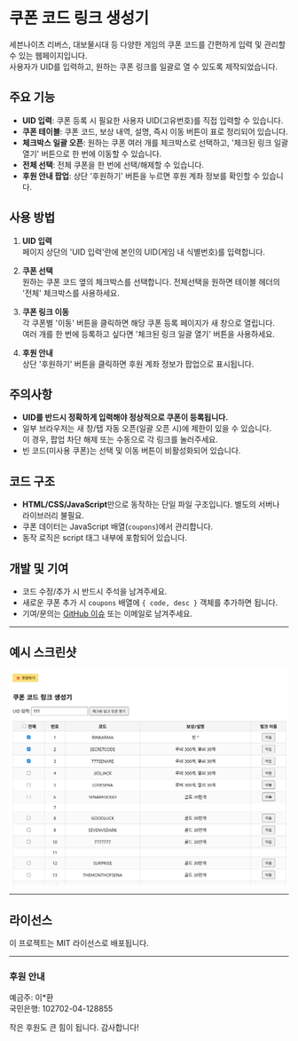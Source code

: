 # 쿠폰 코드 링크 생성기

세븐나이츠 리버스, 대보물시대 등 다양한 게임의 쿠폰 코드를 간편하게 입력 및 관리할 수 있는 웹페이지입니다.  
사용자가 UID를 입력하고, 원하는 쿠폰 링크를 일괄로 열 수 있도록 제작되었습니다.

## 주요 기능

- **UID 입력**: 쿠폰 등록 시 필요한 사용자 UID(고유번호)를 직접 입력할 수 있습니다.
- **쿠폰 테이블**: 쿠폰 코드, 보상 내역, 설명, 즉시 이동 버튼이 표로 정리되어 있습니다.
- **체크박스 일괄 오픈**: 원하는 쿠폰 여러 개를 체크박스로 선택하고, '체크된 링크 일괄 열기' 버튼으로 한 번에 이동할 수 있습니다.
- **전체 선택**: 전체 쿠폰을 한 번에 선택/해제할 수 있습니다.
- **후원 안내 팝업**: 상단 '후원하기' 버튼을 누르면 후원 계좌 정보를 확인할 수 있습니다.

## 사용 방법

1. **UID 입력**  
   페이지 상단의 'UID 입력'란에 본인의 UID(게임 내 식별번호)를 입력합니다.

2. **쿠폰 선택**  
   원하는 쿠폰 코드 옆의 체크박스를 선택합니다. 전체선택을 원하면 테이블 헤더의 '전체' 체크박스를 사용하세요.

3. **쿠폰 링크 이동**  
   각 쿠폰별 '이동' 버튼을 클릭하면 해당 쿠폰 등록 페이지가 새 창으로 열립니다.  
   여러 개를 한 번에 등록하고 싶다면 '체크된 링크 일괄 열기' 버튼을 사용하세요.

4. **후원 안내**  
   상단 '후원하기' 버튼을 클릭하면 후원 계좌 정보가 팝업으로 표시됩니다.

## 주의사항

- **UID를 반드시 정확하게 입력해야 정상적으로 쿠폰이 등록됩니다.**
- 일부 브라우저는 새 창/탭 자동 오픈(일괄 오픈 시)에 제한이 있을 수 있습니다.  
  이 경우, 팝업 차단 해제 또는 수동으로 각 링크를 눌러주세요.
- 빈 코드(미사용 쿠폰)는 선택 및 이동 버튼이 비활성화되어 있습니다.

## 코드 구조

- **HTML/CSS/JavaScript**만으로 동작하는 단일 파일 구조입니다. 별도의 서버나 라이브러리 불필요.
- 쿠폰 데이터는 JavaScript 배열(`coupons`)에서 관리합니다.
- 동작 로직은 script 태그 내부에 포함되어 있습니다.

## 개발 및 기여

- 코드 수정/추가 시 반드시 주석을 남겨주세요.
- 새로운 쿠폰 추가 시 `coupons` 배열에 `{ code, desc }` 객체를 추가하면 됩니다.
- 기여/문의는 [GitHub 이슈](https://github.com/본인-레포-URL) 또는 이메일로 남겨주세요.

---

## 예시 스크린샷

![쿠폰 코드 링크 생성기 예시 이미지](sampleimg.png) <!-- 실제 이미지 파일 필요시 대체 -->

---

## 라이선스

이 프로젝트는 MIT 라이선스로 배포됩니다.

---

### 후원 안내

예금주: 이\*환  
국민은행: 102702-04-128855

작은 후원도 큰 힘이 됩니다. 감사합니다!
